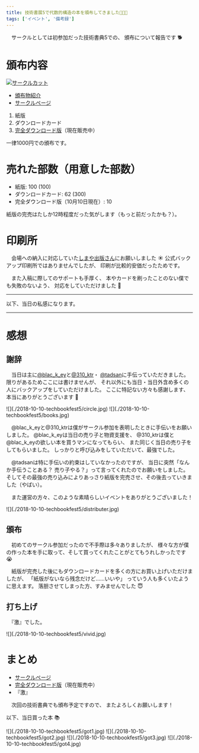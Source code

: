 ```yaml
---
title: 技術書展5で代数的構造の本を頒布してきました🤟🙄🤟
tags: ['イベント', '備考録']
---
```

　サークルとしては初参加だった技術書典5での、
頒布について報告です :dog2:

# 頒布内容
[![サークルカット](/2018-09-12-techbookfest5/circle-cut.png)](https://techbookfest.org/event/tbf05/circle/43260001)

- [頒布物紹介](./2018-09-12-techbookfest5.html)
- [サークルページ](https://techbookfest.org/event/tbf05/circle/43260001)

1. 紙版
2. ダウンロードカード
3. [完全ダウンロード版](https://aiya000.booth.pm/items/1040121)（現在販売中）

一律1000円での頒布です。

# 売れた部数（用意した部数）

- 紙版: 100 (100)
- ダウンロードカード: 62 (300)
- 完全ダウンロード版（10月10日現在）: 10

紙版の完売はたしか12時程度だった気がします（もっと前だったかも？）。

# 印刷所
　会場への納入に対応していた[しまや出版さん](https://shimaya-ec.net/)にお願いしました :sunny:
公式バックアップ印刷所ではありませんでしたが、
印刷が比較的安価だったためです。

　また入稿に際してのサポートも手厚く、
本やカードを刷ったことのない僕でも失敗のないよう、
対応をしていただけました :pray:

- - -

以下、当日の私感になります。

- - -

# 感想
## 謝辞
　当日は主に[\@blac_k_ey](https://twitter.com/blac_k_ey)と[\@310_ktr](https://twitter.com/310_ktr)・
[\@tadsan](https://twitter.com/tadsan)に手伝っていただきました。
限りがあるためここには書けませんが、
それ以外にも当日・当日外含め多くの人にバックアップをしていただけました。
ここに特記ない方々も感謝します、本当にありがとうございます :pray:

<div class="half">
![](./2018-10-10-techbookfest5/circle.jpg)
![](./2018-10-10-techbookfest5/books.jpg)
</div>

　@blac_k_eyと@310_ktrは僕がサークル参加を表明したときに手伝いをお願いしました。
@blac_k_eyは当日の売り子と物資支援を、
@310_ktrは僕と@blac_k_eyの欲しい本を買うマンになってもらい、
また同じく当日の売り子をしてもらいました。
しっかりと呼び込みをしていただいて、最強でした。

　@tadsanは特に手伝いの約束はしていなかったのですが、
当日に突然「なんか手伝うことある？ 売り子やる？」って言ってくれたのでお願いをしました。
そしてその最強の売り込みによりあっさり紙版を完売させ、その後去っていきました（やばい）。

　また運営の方々、このような素晴らしいイベントをありがとうございました！

<div class="half">
![](./2018-10-10-techbookfest5/distributer.jpg)
</div>

## 頒布
　初めてのサークル参加だったので不手際は多々ありましたが、
様々な方が僕の作った本を手に取って、そして買ってくれたことがとてもうれしかったです :sob:

　紙版が完売した後にもダウンロードカードを多くの方にお買い上げいただけましたが、
「紙版がないなら残念だけど……いいや」
っていう人も多くいたように思えます。
落胆させてしまった方、すみませんでした :innocent:

## 打ち上げ
　『激』でした。

<div class="half">
![](./2018-10-10-techbookfest5/vivid.jpg)
</div>

# まとめ

- [サークルページ](https://techbookfest.org/event/tbf05/circle/43260001)
- [完全ダウンロード版](https://aiya000.booth.pm/items/1040121)（現在販売中）
- 『激』

　次回の技術書典でも頒布予定ですので、
またよろしくお願いします！

以下、当日買った本 :books:

<div class="minify">
![](./2018-10-10-techbookfest5/got1.jpg)
![](./2018-10-10-techbookfest5/got2.jpg)
![](./2018-10-10-techbookfest5/got3.jpg)
![](./2018-10-10-techbookfest5/got4.jpg)
</div>
